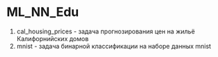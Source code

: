 # ML_NN_Edu

1) cal_housing_prices - задача прогнозирования цен на жильё Калифорнийских домов
2) mnist - задача бинарной классификации на наборе данных mnist
